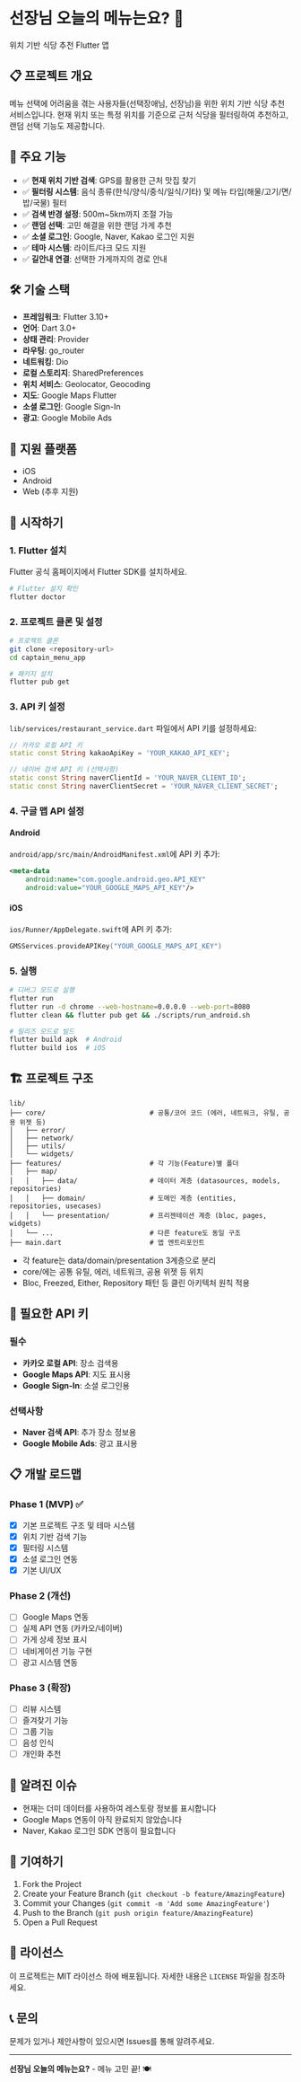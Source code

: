 # 선장님 오늘의 메뉴는요? 📱

위치 기반 식당 추천 Flutter 앱

## 📋 프로젝트 개요

메뉴 선택에 어려움을 겪는 사용자들(선택장애님, 선장님)을 위한 위치 기반 식당 추천 서비스입니다.
현재 위치 또는 특정 위치를 기준으로 근처 식당을 필터링하여 추천하고, 랜덤 선택 기능도 제공합니다.

## 🎯 주요 기능

- ✅ **현재 위치 기반 검색**: GPS를 활용한 근처 맛집 찾기
- ✅ **필터링 시스템**: 음식 종류(한식/양식/중식/일식/기타) 및 메뉴 타입(해물/고기/면/밥/국물) 필터
- ✅ **검색 반경 설정**: 500m~5km까지 조절 가능
- ✅ **랜덤 선택**: 고민 해결을 위한 랜덤 가게 추천
- ✅ **소셜 로그인**: Google, Naver, Kakao 로그인 지원
- ✅ **테마 시스템**: 라이트/다크 모드 지원
- ✅ **길안내 연결**: 선택한 가게까지의 경로 안내

## 🛠 기술 스택

- **프레임워크**: Flutter 3.10+
- **언어**: Dart 3.0+
- **상태 관리**: Provider
- **라우팅**: go_router
- **네트워킹**: Dio
- **로컬 스토리지**: SharedPreferences
- **위치 서비스**: Geolocator, Geocoding
- **지도**: Google Maps Flutter
- **소셜 로그인**: Google Sign-In
- **광고**: Google Mobile Ads

## 📱 지원 플랫폼

- iOS
- Android
- Web (추후 지원)

## 🚀 시작하기

### 1. Flutter 설치

Flutter 공식 홈페이지에서 Flutter SDK를 설치하세요.

```bash
# Flutter 설치 확인
flutter doctor
```

### 2. 프로젝트 클론 및 설정

```bash
# 프로젝트 클론
git clone <repository-url>
cd captain_menu_app

# 패키지 설치
flutter pub get
```

### 3. API 키 설정

`lib/services/restaurant_service.dart` 파일에서 API 키를 설정하세요:

```dart
// 카카오 로컬 API 키
static const String kakaoApiKey = 'YOUR_KAKAO_API_KEY';

// 네이버 검색 API 키 (선택사항)
static const String naverClientId = 'YOUR_NAVER_CLIENT_ID';
static const String naverClientSecret = 'YOUR_NAVER_CLIENT_SECRET';
```

### 4. 구글 맵 API 설정

#### Android

`android/app/src/main/AndroidManifest.xml`에 API 키 추가:

```xml
<meta-data
    android:name="com.google.android.geo.API_KEY"
    android:value="YOUR_GOOGLE_MAPS_API_KEY"/>
```

#### iOS

`ios/Runner/AppDelegate.swift`에 API 키 추가:

```swift
GMSServices.provideAPIKey("YOUR_GOOGLE_MAPS_API_KEY")
```

### 5. 실행

```bash
# 디버그 모드로 실행
flutter run
flutter run -d chrome --web-hostname=0.0.0.0 --web-port=8080
flutter clean && flutter pub get && ./scripts/run_android.sh

# 릴리즈 모드로 빌드
flutter build apk  # Android
flutter build ios  # iOS
```

## 🏗 프로젝트 구조

```
lib/
├── core/                          # 공통/코어 코드 (에러, 네트워크, 유틸, 공용 위젯 등)
│   ├── error/
│   ├── network/
│   ├── utils/
│   └── widgets/
├── features/                      # 각 기능(Feature)별 폴더
│   ├── map/
│   │   ├── data/                  # 데이터 계층 (datasources, models, repositories)
│   │   ├── domain/                # 도메인 계층 (entities, repositories, usecases)
│   │   └── presentation/          # 프리젠테이션 계층 (bloc, pages, widgets)
│   └── ...                        # 다른 feature도 동일 구조
├── main.dart                      # 앱 엔트리포인트
```

- 각 feature는 data/domain/presentation 3계층으로 분리
- core/에는 공통 유틸, 에러, 네트워크, 공용 위젯 등 위치
- Bloc, Freezed, Either, Repository 패턴 등 클린 아키텍처 원칙 적용

## 🔧 필요한 API 키

### 필수

- **카카오 로컬 API**: 장소 검색용
- **Google Maps API**: 지도 표시용
- **Google Sign-In**: 소셜 로그인용

### 선택사항

- **Naver 검색 API**: 추가 장소 정보용
- **Google Mobile Ads**: 광고 표시용

## 📋 개발 로드맵

### Phase 1 (MVP) ✅

- [x] 기본 프로젝트 구조 및 테마 시스템
- [x] 위치 기반 검색 기능
- [x] 필터링 시스템
- [x] 소셜 로그인 연동
- [x] 기본 UI/UX

### Phase 2 (개선)

- [ ] Google Maps 연동
- [ ] 실제 API 연동 (카카오/네이버)
- [ ] 가게 상세 정보 표시
- [ ] 네비게이션 기능 구현
- [ ] 광고 시스템 연동

### Phase 3 (확장)

- [ ] 리뷰 시스템
- [ ] 즐겨찾기 기능
- [ ] 그룹 기능
- [ ] 음성 인식
- [ ] 개인화 추천

## 🐛 알려진 이슈

- 현재는 더미 데이터를 사용하여 레스토랑 정보를 표시합니다
- Google Maps 연동이 아직 완료되지 않았습니다
- Naver, Kakao 로그인 SDK 연동이 필요합니다

## 🤝 기여하기

1. Fork the Project
2. Create your Feature Branch (`git checkout -b feature/AmazingFeature`)
3. Commit your Changes (`git commit -m 'Add some AmazingFeature'`)
4. Push to the Branch (`git push origin feature/AmazingFeature`)
5. Open a Pull Request

## 📄 라이선스

이 프로젝트는 MIT 라이선스 하에 배포됩니다. 자세한 내용은 `LICENSE` 파일을 참조하세요.

## 📞 문의

문제가 있거나 제안사항이 있으시면 Issues를 통해 알려주세요.

---

**선장님 오늘의 메뉴는요?** - 메뉴 고민 끝! 🍽️

